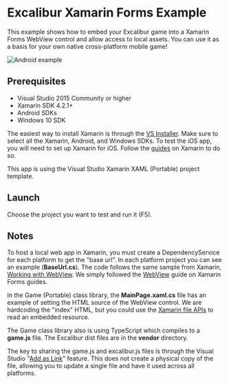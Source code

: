 # Excalibur Xamarin Forms Example

This example shows how to embed your Excalibur game into a Xamarin Forms WebView control and
allow access to local assets. You can use it as a basis for your own native cross-platform
mobile game!

![Android example](https://cloud.githubusercontent.com/assets/563819/21593035/b788e0e8-d0d8-11e6-88a9-ccf2a1c81571.png)

## Prerequisites

- Visual Studio 2015 Community or higher
- Xamarin SDK 4.2.1+
- Android SDKs
- Windows 10 SDK

The easiest way to install Xamarin is through the [VS Installer](https://go.microsoft.com/fwlink/?LinkId=691978&clcid=0x409).
Make sure to select all the Xamarin, Android, and Windows SDKs. To test the iOS app, you will need to
set up Xamarin for iOS. Follow the [guides](https://developer.xamarin.com/guides/ios/getting_started/) 
on Xamarin to do so.

This app is using the Visual Studio Xamarin XAML (Portable) project template.

## Launch

Choose the project you want to test and run it (F5). 

## Notes

To host a local web app in Xamarin, you must create a DependencyService for each platform to get the
"base url". In each platform project you can see an example (**BaseUrl.cs**). The code follows the same sample from
Xamarin, [Working with WebView](https://github.com/xamarin/xamarin-forms-samples/tree/master/WorkingWithWebview).
We simply followed the [WebView](https://developer.xamarin.com/guides/xamarin-forms/user-interface/webview/)
guide on Xamarin Forms guides.

In the Game (Portable) class library, the **MainPage.xaml.cs** file has an example of setting the HTML
source of the WebView control. We are hardcoding the "index" HTML, but you could use the [Xamarin
file APIs](https://developer.xamarin.com/guides/xamarin-forms/working-with/files/) to read an embedded resource.

The Game class library also is using TypeScript which compiles to a **game.js** file. The Excalibur dist files
are in the **vendor** directory.

The key to sharing the game.js and excalibur.js files is through the Visual Studio 
"[Add as Link](https://msdn.microsoft.com/en-us/library/9f4t9t92.aspx)" feature. This
does not create a physical copy of the file, allowing you to update a single file and have it used across
all platforms.

